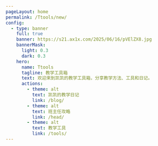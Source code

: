 ```yaml
---
pageLayout: home
permalink: /Ttools/new/
config:
  - type: banner
    full: true
    banner: https://s21.ax1x.com/2025/06/16/pVElZX8.jpg
    bannerMask:
      light: 0.3
      dark: 0.3
    hero:
      name: Ttools
      tagline: 教学工具箱
      text: 欢迎来到凯凯的教学工具箱，分享教学方法、工具和日记。
      actions:
        - theme: alt
          text: 凯凯的教学日记
          link: /blog/
        - theme: alt
          text: 班主任攻略
          link: /head/
        - theme: alt
          text: 教学工具
          link: /tools/
---
```

